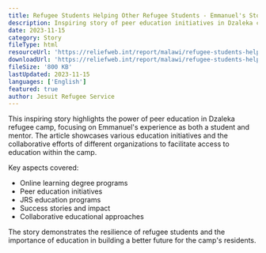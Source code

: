 ```yaml
---
title: Refugee Students Helping Other Refugee Students - Emmanuel's Story
description: Inspiring story of peer education initiatives in Dzaleka camp, highlighting the role of JRS and various education programs.
date: 2023-11-15
category: Story
fileType: html
resourceUrl: 'https://reliefweb.int/report/malawi/refugee-students-helping-other-refugee-students-emmanuels-story'
downloadUrl: 'https://reliefweb.int/report/malawi/refugee-students-helping-other-refugee-students-emmanuels-story'
fileSize: '800 KB'
lastUpdated: 2023-11-15
languages: ['English']
featured: true
author: Jesuit Refugee Service
---
```


This inspiring story highlights the power of peer education in Dzaleka refugee camp, focusing on Emmanuel's experience as both a student and mentor. The article showcases various education initiatives and the collaborative efforts of different organizations to facilitate access to education within the camp.

Key aspects covered:
- Online learning degree programs
- Peer education initiatives
- JRS education programs
- Success stories and impact
- Collaborative educational approaches

The story demonstrates the resilience of refugee students and the importance of education in building a better future for the camp's residents.
